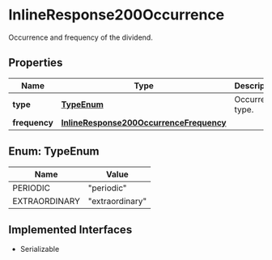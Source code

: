 

# InlineResponse200Occurrence

Occurrence and frequency of the dividend.

## Properties

Name | Type | Description | Notes
------------ | ------------- | ------------- | -------------
**type** | [**TypeEnum**](#TypeEnum) | Occurrence type. |  [optional]
**frequency** | [**InlineResponse200OccurrenceFrequency**](InlineResponse200OccurrenceFrequency.md) |  |  [optional]



## Enum: TypeEnum

Name | Value
---- | -----
PERIODIC | &quot;periodic&quot;
EXTRAORDINARY | &quot;extraordinary&quot;


## Implemented Interfaces

* Serializable


